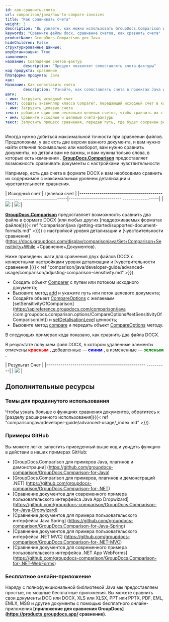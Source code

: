 ```yaml
---
id: как-сравнить-счета
url: comparison/java/how-to-compare-invoices
title: "Как сравнивать счета"
weight: 3
description: "Вы узнаете, как можно использовать GroupDocs.Comparison для Java внутри вашего производства при сравнении счетов. Ознакомьтесь с конфигурацией чувствительности к сравнению файлов и другими вариантами использования API GroupDocs.Comparison."
keywords: "Сравните файлы docx, сравнение счетов, как сравнить счета"
productName: GroupDocs.Comparison для Java
hideChildren: False
структурированные данные:
шоуОрганизация: True
заявление:
название: Совпадение счетов-фактур
        description: "Продукт позволяет сопоставлять счета-фактуры"
код продукта: сравнение
Платформа продукта: Java
как:
Название: Как сопоставить счета
        description: "Узнайте, как сопоставлять счета в проектах Java или Kotlin"
шаги:
- имя: Загрузить исходный счет
текст: создать экземпляр класса Comparer, передающий исходный счет в качестве параметра конструктора.
- имя: Загрузить целевые счета
текст: добавьте один или несколько целевых счетов, чтобы сравнить их с исходным
- имя: Сравните исходные и целевые счета-фактуры
текст: Запустить процесс сравнения, передав путь, где будет сохранен результат сравнения
---
```

Иногда нужно добиться максимальной точности при сравнении файлов. Предположим, у вас есть две версии важного документа, и вам нужно найти отличия посимвольно или наоборот, вам нужно сравнить документы, но детали вам не важны, и вам нужны только слова, в которых есть изменения . **[GroupDocs.Comparison](https://products.groupdocs.com/comparison)** предоставляет возможность сравнивать документы с настройками чувствительности

Например, есть два счета в формате DOCX и вам необходимо сравнить их содержимое с максимальным уровнем детализации и чувствительности сравнения.

| Исходный счет | Целевой счет |
|------------------------------------------------- ----------------------|-------------------------- ------------------|
| ![](comparison/java/images/how-to-compare-invoices.png) | ![](comparison/java/images/how-to-compare-invoices_1.png) |

[**GroupDocs.Comparison**](https://products.groupdocs.com/comparison) предоставляет возможность сравнить два файла в формате DOCX (или любых других [поддерживаемых форматах файлов]({{< ref "comparison/java /getting-started/supported-document-formats.md" >}})) с настройкой уровня детализации и [чувствительности сравнения](https://docs.groupdocs.com/display/comparisonjava/Set+Comparison+Sensitivity+While +Сравнение+Документов).

Ниже приведены шаги для сравнения двух файлов DOCX с конкретными настройками уровня детализации и [чувствительности сравнения.]({{< ref "comparison/java/developer-guide/advanced-usage/comparison/adjusting-comparison-sensitivity.md" >}})

* Создать объект [Comparer](https://apireference.groupdocs.com/comparison/java/com.groupdocs.comparison/Comparer) с путем или потоком исходного документа;
* Вызовите метод [add](https://apireference.groupdocs.com/comparison/java/com.groupdocs.comparison/Comparer#add(java.lang.String)) и укажите путь или поток целевого документа;
* Создайте объект [CompareOptions](https://apireference.groupdocs.com/comparison/java/com.groupdocs.comparison.options/CompareOptions) с желаемым [setSensitivityOfComparison](https://apireference.groupdocs.com/comparison/java /com.groupdocs.comparison.options/CompareOptions#setSensitivityOfComparison(int)) и [setDetalisationLevel](https://apireference.groupdocs.com/comparison/java/com.groupdocs.comparison.options/CompareOptions#setDetalisationLevel(int)) ценность;
* Вызовите метод [compare](https://apireference.groupdocs.com/comparison/java/com.groupdocs.comparison/Comparer#compare(java.lang.String,%20com.groupdocs.comparison.options.CompareOptions)) и передать объект [CompareOptions](https://apireference.groupdocs.com/comparison/java/com.groupdocs.comparison.options/CompareOptions) методу.
    


В следующих примерах кода показано, как сравнить два файла DOCX.

<script src="https://gist.github.com/groupdocs-comparison-gists/c0ea4e8b64b330c78449bafa4d733b04.js"></script>

В результате получаем файл DOCX, в котором удаленные элементы отмечены <font color="red">**красным**</font> , добавленные — <font color="blue">**синим**</font> , а измененные — <font color="green">**зеленым**</font> .

| Результат Счет |
|------------------------------------------------- ----------|
| ![](comparison/java/images/how-to-compare-invoices_2.png) |

## Дополнительные ресурсы
### Темы для продвинутого использования
Чтобы узнать больше о функциях сравнения документов, обратитесь к [разделу расширенного использования]({{< ref "comparison/java/developer-guide/advanced-usage/_index.md" >}}).

### Примеры GitHub
Вы можете легко запустить приведенный выше код и увидеть функцию в действии в наших примерах GitHub:

* [GroupDocs.Comparison для примеров Java, плагинов и демонстрации] (https://github.com/groupdocs-comparison/GroupDocs.Comparison-for-Java)
* [GroupDocs.Comparison для примеров, плагинов и демонстраций .NET] (https://github.com/groupdocs-comparison/GroupDocs.Comparison-for-.NET)
* [Сравнение документов для современного примера пользовательского интерфейса Java App Dropwizard] (https://github.com/groupdocs-comparison/GroupDocs.Comparison-for-Java-Dropwizard)
* [Сравнение документов для примера пользовательского интерфейса Java Spring] (https://github.com/groupdocs-comparison/GroupDocs.Comparison-for-Java-Spring)
* [Сравнение документов для примера пользовательского интерфейса .NET MVC] (https://github.com/groupdocs-comparison/GroupDocs.Comparison-for-.NET-MVC)
* [Сравнение документов для современного примера пользовательского интерфейса .NET App WebForms] (https://github.com/groupdocs-comparison/GroupDocs.Comparison-for-.NET-WebForms)


### Бесплатное онлайн-приложение
Наряду с полнофункциональной библиотекой Java мы предоставляем простые, но мощные бесплатные приложения.
Вы можете сравнить свои документы DOC или DOCX, XLS или XLSX, PPT или PPTX, PDF, EML, EMLX, MSG и другие документы с помощью бесплатного онлайн-приложения **[приложение для сравнения GroupDocs] (https://products.groupdocs.app/ сравнение)**.

